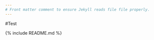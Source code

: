 ```yaml
---
# Front matter comment to ensure Jekyll reads file file properly.
---
```


#Test

{% include README.md %}
